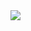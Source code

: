 <picture>
<source 
  srcset="https://github-readme-stats.vercel.app/api?username=diogomsz&show_icons=true&theme=dracula"
  media="(prefers-color-scheme: dark)"
/>
<source
  srcset="https://github-readme-stats.vercel.app/api?username=diogomsz&show_icons=true"
  media="(prefers-color-scheme: light), (prefers-color-scheme: no-preference)"
/>
<img src="https://github-readme-stats.vercel.app/api?username=diogomsz&show_icons=true" />
</picture>

